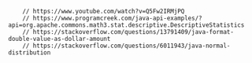         // https://www.youtube.com/watch?v=Q5Fw2IRMjPQ
        // https://www.programcreek.com/java-api-examples/?api=org.apache.commons.math3.stat.descriptive.DescriptiveStatistics
        // https://stackoverflow.com/questions/13791409/java-format-double-value-as-dollar-amount
        // https://stackoverflow.com/questions/6011943/java-normal-distribution